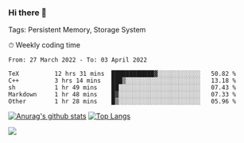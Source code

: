 ### Hi there 👋

Tags: Persistent Memory, Storage System

<!--

[![Anurag's github stats](https://github-readme-stats.vercel.app/api?username=wwyf)](https://github.com/anuraghazra/github-readme-stats)

[![Anurag's github stats](https://github-readme-stats.vercel.app/api?username=wwyf&count_private=true)](https://github.com/anuraghazra/github-readme-stats)


[![Top Langs](https://github-readme-stats.vercel.app/api/top-langs/?username=wwyf&count_private=true&&hide=jupyter%20notebook,html)](https://github.com/anuraghazra/github-readme-stats)



-->


⏱ Weekly coding time

<!--START_SECTION:waka-->

```text
From: 27 March 2022 - To: 03 April 2022

TeX          12 hrs 31 mins  ████████████▓░░░░░░░░░░░░   50.82 %
C++          3 hrs 14 mins   ███▒░░░░░░░░░░░░░░░░░░░░░   13.18 %
sh           1 hr 49 mins    ██░░░░░░░░░░░░░░░░░░░░░░░   07.43 %
Markdown     1 hr 48 mins    █▓░░░░░░░░░░░░░░░░░░░░░░░   07.33 %
Other        1 hr 28 mins    █▒░░░░░░░░░░░░░░░░░░░░░░░   05.96 %
```

<!--END_SECTION:waka-->



[![Anurag's github stats](https://github-readme-stats.vercel.app/api?username=wwyf&count_private=true&show_icons=true&hide_border=true)](https://github.com/anuraghazra/github-readme-stats) [![Top Langs](https://github-readme-stats.vercel.app/api/top-langs/?username=wwyf&count_private=true&hide=jupyter%20notebook,html,OpenEdge%20ABL&langs_count=10&layout=compact&hide_border=true)](https://github.com/anuraghazra/github-readme-stats)

<!--

[![willianrod's wakatime stats](https://github-readme-stats.vercel.app/api/wakatime?username=wwyf)](https://github.com/anuraghazra/github-readme-stats)


-->

![](https://hit.yhype.me/github/profile?user_id=23121291)
